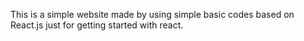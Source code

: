 This is a simple website made by using simple basic codes based on React.js just for getting started with react.
